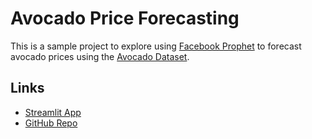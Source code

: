 # Avocado Price Forecasting
This is a sample project to explore using [Facebook Prophet](https://facebook.github.io/prophet/) to forecast avocado prices using the [Avocado Dataset](https://www.kaggle.com/datasets/neuromusic/avocado-prices).

## Links
- [Streamlit App](https://stephenreisdorf-avocado-price-forecast-src01--home-ifiarp.streamlit.app/)
- [GitHub Repo](https://github.com/stephenreisdorf/avocado-price-forecast)